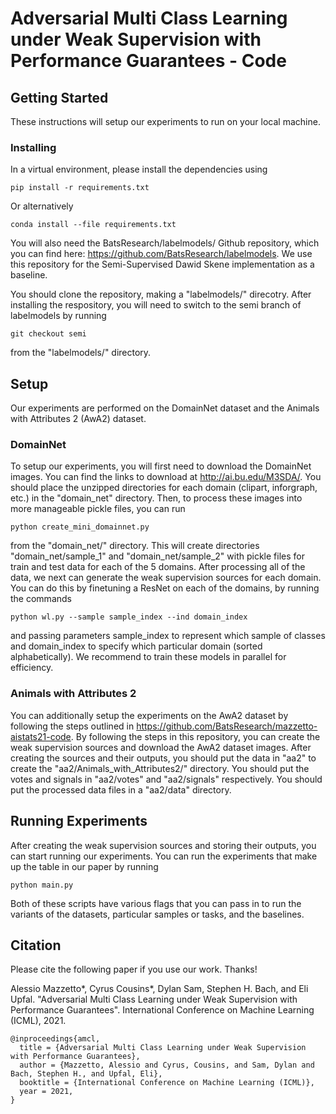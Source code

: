 # Adversarial Multi Class Learning under Weak Supervision with Performance Guarantees - Code

## Getting Started

These instructions will setup our experiments to run on your local machine. 

### Installing 

In a virtual environment, please install the dependencies using 

```
pip install -r requirements.txt
```
Or alternatively
```
conda install --file requirements.txt
```

You will also need the BatsResearch/labelmodels/ Github repository, which you can find here: https://github.com/BatsResearch/labelmodels. We use this repository for the Semi-Supervised Dawid Skene implementation as a baseline.

You should clone the repository, making a "labelmodels/" direcotry. After installing the respository, you will need to switch to the semi branch of labelmodels by running 
```
git checkout semi
```

from the "labelmodels/" directory.

## Setup

Our experiments are performed on the DomainNet dataset and the Animals with Attributes 2 (AwA2) dataset. 

### DomainNet

To setup our experiments, you will first need to download the DomainNet images. You can find the links to download at http://ai.bu.edu/M3SDA/. You should place the unzipped directories for each domain (clipart, inforgraph, etc.) in the "domain_net" directory. Then, to process these images into more manageable pickle files, you can run
```
python create_mini_domainnet.py
```

from the "domain_net/" directory. This will create directories "domain_net/sample_1" and "domain_net/sample_2" with pickle files for train and test data for each of the 5 domains. After processing all of the data, we next can generate the weak supervision sources for each domain. You can do this by finetuning a ResNet on each of the domains, by running the commands
```
python wl.py --sample sample_index --ind domain_index 
```
and passing parameters sample_index to represent which sample of classes and domain_index to specify which particular domain (sorted alphabetically). We recommend to train these models in parallel for efficiency.

### Animals with Attributes 2

You can additionally setup the experiments on the AwA2 dataset by following the steps outlined in https://github.com/BatsResearch/mazzetto-aistats21-code. By following the steps in this repository, you can create the weak supervision sources and download the AwA2 dataset images. After creating the sources and their outputs, you should put the data in "aa2" to create the "aa2/Animals_with_Attributes2/" directory. You should put the votes and signals in "aa2/votes" and "aa2/signals" respectively. You should put the processed data files in a "aa2/data" directory.


## Running Experiments

After creating the weak supervision sources and storing their outputs, you can start running our experiments. You can run the experiments that make up the table in our paper by running 

```
python main.py 
```

Both of these scripts have various flags that you can pass in to run the variants of the datasets, particular samples or tasks, and the baselines.

## Citation

Please cite the following paper if you use our work. Thanks!

Alessio Mazzetto*, Cyrus Cousins*, Dylan Sam, Stephen H. Bach, and Eli Upfal. "Adversarial Multi Class Learning under Weak Supervision with Performance Guarantees". International Conference on Machine Learning (ICML), 2021.

```
@inproceedings{amcl,
  title = {Adversarial Multi Class Learning under Weak Supervision with Performance Guarantees}, 
  author = {Mazzetto, Alessio and Cyrus, Cousins, and Sam, Dylan and Bach, Stephen H., and Upfal, Eli}, 
  booktitle = {International Conference on Machine Learning (ICML)}, 
  year = 2021, 
}
```